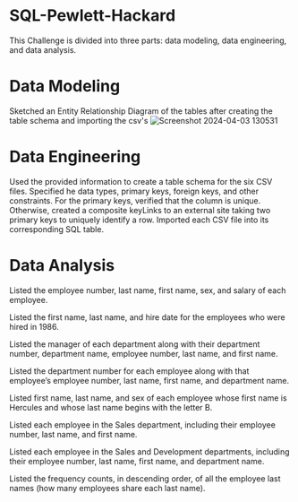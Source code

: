 # SQL-Pewlett-Hackard
This Challenge is divided into three parts: data modeling, data engineering, and data analysis.

# Data Modeling
Sketched an Entity Relationship Diagram of the tables after creating the table schema and importing the csv's
![Screenshot 2024-04-03 130531](https://github.com/divyasgovil/SQL-Pewlett-Hackard/assets/157430192/ab4ea72f-5fe7-4445-a5b5-62eba004c571)

# Data Engineering
Used the provided information to create a table schema for the six CSV files. Specified he data types, primary keys, foreign keys, and other constraints. For the primary keys, verified that the column is unique. Otherwise, created a composite keyLinks to an external site taking two primary keys to uniquely identify a row. Imported each CSV file into its corresponding SQL table.

# Data Analysis
Listed the employee number, last name, first name, sex, and salary of each employee.

Listed the first name, last name, and hire date for the employees who were hired in 1986.

Listed the manager of each department along with their department number, department name, employee number, last name, and first name.

Listed the department number for each employee along with that employee’s employee number, last name, first name, and department name.

Listed first name, last name, and sex of each employee whose first name is Hercules and whose last name begins with the letter B.

Listed each employee in the Sales department, including their employee number, last name, and first name.

Listed each employee in the Sales and Development departments, including their employee number, last name, first name, and department name.

Listed the frequency counts, in descending order, of all the employee last names (how many employees share each last name).
